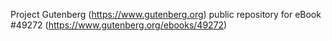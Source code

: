 Project Gutenberg (https://www.gutenberg.org) public repository for eBook #49272 (https://www.gutenberg.org/ebooks/49272)
